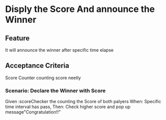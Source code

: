 # Disply the Score And announce the Winner

## Feature
It will announce the winner after specific time elapse 

## Acceptance Criteria
Score Counter counting score neetly

### Scenario: Declare the Winner with Score
  Given :scoreChecker the counting the Score of both palyers
  When: Specific time interval has pass,
  Then: Check higher score and pop up message"Congratulation!!"
